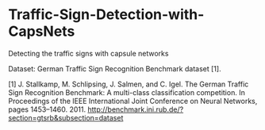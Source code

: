 # Traffic-Sign-Detection-with-CapsNets

Detecting the traffic signs with capsule networks


Dataset: German Traffic Sign Recognition Benchmark dataset [1].





[1] J. Stallkamp, M. Schlipsing, J. Salmen, and C. Igel. The German Traffic Sign Recognition Benchmark: A multi-class classification competition. In Proceedings of the IEEE International Joint Conference on Neural Networks, pages 1453–1460. 2011. http://benchmark.ini.rub.de/?section=gtsrb&subsection=dataset
